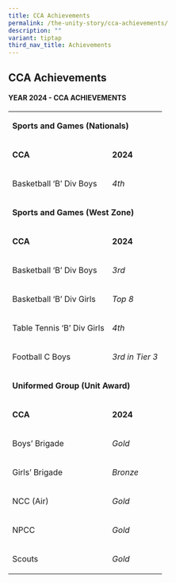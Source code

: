 ```yaml
---
title: CCA Achievements
permalink: /the-unity-story/cca-achievements/
description: ""
variant: tiptap
third_nav_title: Achievements
---
```

<h2>CCA Achievements</h2>
<h4>YEAR 2024 - CCA ACHIEVEMENTS</h4>
<p></p>
<table style="minWidth: 50px">
<colgroup>
<col>
<col>
</colgroup>
<tbody>
<tr>
<td rowspan="1" colspan="2">
<p><strong>Sports and Games (Nationals)</strong>
</p>
</td>
</tr>
<tr>
<td rowspan="1" colspan="1">
<p><strong>CCA</strong>
</p>
</td>
<td rowspan="1" colspan="1">
<p><strong>2024</strong>
</p>
</td>
</tr>
<tr>
<td rowspan="1" colspan="1">
<p>Basketball ‘B’ Div Boys</p>
</td>
<td rowspan="1" colspan="1">
<p><em>4th</em>
</p>
</td>
</tr>
<tr>
<td rowspan="1" colspan="2">
<p><strong>Sports and Games (West Zone)</strong>
</p>
</td>
</tr>
<tr>
<td rowspan="1" colspan="1">
<p><strong>CCA</strong>
</p>
</td>
<td rowspan="1" colspan="1">
<p><strong>2024</strong>
</p>
</td>
</tr>
<tr>
<td rowspan="1" colspan="1">
<p>Basketball ‘B’ Div Boys</p>
</td>
<td rowspan="1" colspan="1">
<p><em>3rd</em>
</p>
</td>
</tr>
<tr>
<td rowspan="1" colspan="1">
<p>Basketball ‘B’ Div Girls</p>
</td>
<td rowspan="1" colspan="1">
<p><em>Top 8</em>
</p>
</td>
</tr>
<tr>
<td rowspan="1" colspan="1">
<p>Table Tennis ‘B’ Div Girls</p>
</td>
<td rowspan="1" colspan="1">
<p><em>4th</em>
</p>
</td>
</tr>
<tr>
<td rowspan="1" colspan="1">
<p>Football C Boys</p>
</td>
<td rowspan="1" colspan="1">
<p><em>3rd in Tier 3</em>
</p>
</td>
</tr>
<tr>
<td rowspan="1" colspan="2">
<p><strong>Uniformed Group (Unit Award)</strong>
</p>
</td>
</tr>
<tr>
<td rowspan="1" colspan="1">
<p><strong>CCA</strong>
</p>
</td>
<td rowspan="1" colspan="1">
<p><strong>2024</strong>
</p>
</td>
</tr>
<tr>
<td rowspan="1" colspan="1">
<p>Boys’ Brigade</p>
</td>
<td rowspan="1" colspan="1">
<p><em>Gold</em>
</p>
</td>
</tr>
<tr>
<td rowspan="1" colspan="1">
<p>Girls’ Brigade</p>
</td>
<td rowspan="1" colspan="1">
<p><em>Bronze</em>
</p>
</td>
</tr>
<tr>
<td rowspan="1" colspan="1">
<p>NCC (Air)</p>
</td>
<td rowspan="1" colspan="1">
<p><em>Gold</em>
</p>
</td>
</tr>
<tr>
<td rowspan="1" colspan="1">
<p>NPCC</p>
</td>
<td rowspan="1" colspan="1">
<p><em>Gold</em>
</p>
</td>
</tr>
<tr>
<td rowspan="1" colspan="1">
<p>Scouts</p>
</td>
<td rowspan="1" colspan="1">
<p><em>Gold</em>
</p>
</td>
</tr>
</tbody>
</table>
<p></p>